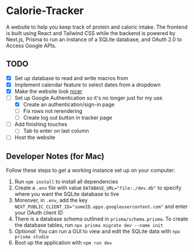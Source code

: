 # Calorie-Tracker
A website to help you keep track of protein and caloric intake. The frontend is built using React and Tailwind CSS while the backend is powered by Next.js, Prisma to run an instance of a SQLite database, and OAuth 2.0 to Access Google APIs.

## TODO
- [x] Set up database to read and write macros from
- [x] Implement calendar feature to select dates from a dropdown
- [x] Make the website look [nicer](https://www.figma.com/proto/hrmTqFjzYzY06TEzsXt5zg/Calorie-Tracker?type=design&node-id=73-239&scaling=scale-down&page-id=0%3A1&starting-point-node-id=73%3A239&show-proto-sidebar=1)
- [ ] Set up Google Authentication so it's no longer just for my use
    - [x] Create an authentication/sign-in page
    - [ ] Fix rows not rerendering
    - [ ] Create log out button in tracker page
- [ ] Add finishing touches
    - [ ] Tab to enter on last column
- [ ] Host the website

## Developer Notes (for Mac)
Follow these steps to get a working instance set up on your computer:

1) Run `npm install` to install all dependencies
2) Create a `.env` file with value `DATABASE_URL="file:./dev.db"` to specify where you want the SQLite database to live
3) Moreover, in `.env`, add the key `NEXT_PUBLIC_CLIENT_ID="someID.apps.googleusercontent.com"` and enter your OAuth client ID
4) There is a database schema outlined in `prisma/schema.prisma`. To create the database tables, run `npx prisma migrate dev --name init`
5) *Optional*: You can run a GUI to view and edit the SQLite data with `npx prisma studio`
6) Boot up the application with `npm run dev`
